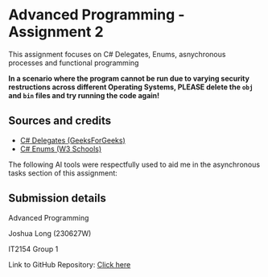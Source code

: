 # Advanced Programming - Assignment 2
This assignment focuses on C# Delegates, Enums, asnychronous processes and functional programming

**In a scenario where the program cannot be run due to varying security restructions across different Operating Systems, PLEASE delete the `obj` and `bin` files and try running the code again!**

## Sources and credits
- [C# Delegates (GeeksForGeeks)](https://www.geeksforgeeks.org/c-sharp-delegates/)
- [C# Enums (W3 Schools)](https://www.w3schools.com/cs/cs_enums.php)

The following AI tools were respectfully used to aid me in the asynchronous tasks section of this assignment:

## Submission details

Advanced Programming

Joshua Long (230627W)

IT2154 Group 1

Link to GitHub Repository: [Click here](https://github.com/Sadliquid/AVP_ASSN2)
